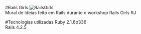 #Rails Girls
![RailsGirls](http://www.wister.it/wp-content/uploads/2014/09/rubyrailsgirls-internal_no_border.png)<br>
Mural de Ideias feito em Rails durante o workshop Rails Girls RJ

#Tecnologias utilizadas
Ruby 2.1.6p336<br>
Rails 4.2.5
